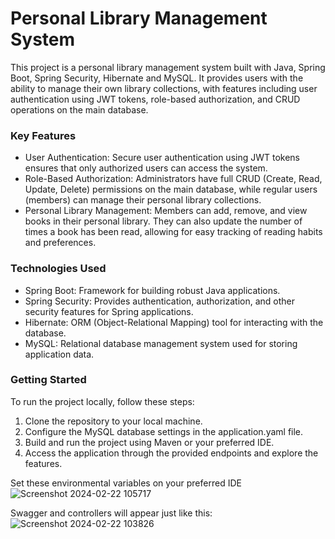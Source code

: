 <h1>Personal Library Management System</h1>

This project is a personal library management system built with Java, Spring Boot, Spring Security, Hibernate and MySQL. It provides users with the ability to manage their own library collections, with features including user authentication using JWT tokens, role-based authorization, and CRUD operations on the main database.

<h3>Key Features</h3>

- User Authentication: Secure user authentication using JWT tokens ensures that only authorized users can access the system.
- Role-Based Authorization: Administrators have full CRUD (Create, Read, Update, Delete) permissions on the main database, while regular users (members) can manage their personal library collections.
- Personal Library Management: Members can add, remove, and view books in their personal library. They can also update the number of times a book has been read, allowing for easy tracking of reading habits and preferences.
  
<h3>Technologies Used</h3>

- Spring Boot: Framework for building robust Java applications.
- Spring Security: Provides authentication, authorization, and other security features for Spring applications.
- Hibernate: ORM (Object-Relational Mapping) tool for interacting with the database.
- MySQL: Relational database management system used for storing application data.

<h3>Getting Started</h3>

To run the project locally, follow these steps:

1. Clone the repository to your local machine.
2. Configure the MySQL database settings in the application.yaml file.
3. Build and run the project using Maven or your preferred IDE.
4. Access the application through the provided endpoints and explore the features.

Set these environmental variables on your preferred IDE
![Screenshot 2024-02-22 105717](https://github.com/baldi364/library/assets/134001121/e1389068-c865-42d0-b052-566345f483d7)

Swagger and controllers will appear just like this:
![Screenshot 2024-02-22 103826](https://github.com/baldi364/library/assets/134001121/ae0bb226-b97c-475d-87bb-5c33efb0afaf)
